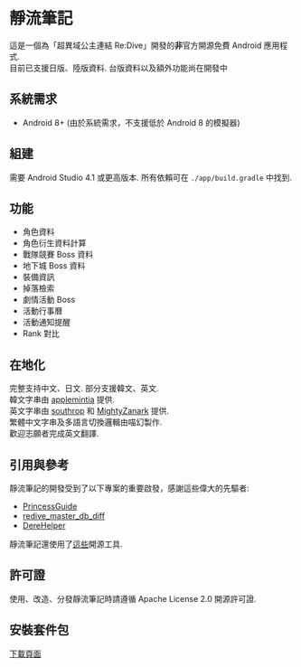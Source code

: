 # 靜流筆記
這是一個為「超異域公主連結 Re:Dive」開發的**非**官方開源免費 Android 應用程式.  
目前已支援日版、陸版資料. 台版資料以及額外功能尚在開發中

## 系統需求
* Android 8+ (由於系統需求，不支援低於 Android 8 的模擬器)

## 組建
需要 Android Studio 4.1 或更高版本.
所有依賴可在 `./app/build.gradle` 中找到.

## 功能
* 角色資料
* 角色衍生資料計算
* 戰隊競賽 Boss 資料
* 地下城 Boss 資料
* 裝備資訊
* 掉落檢索
* 劇情活動 Boss
* 活動行事曆
* 活動通知提醒
* Rank 對比

## 在地化
完整支持中文、日文. 部分支援韓文、英文.  
韓文字串由 [applemintia](https://twitter.com/_applemintia) 提供.  
英文字串由 [southrop](https://github.com/southrop) 和 [MightyZanark](https://github.com/MightyZanark) 提供.  
繁體中文字串及多語言切換邏輯由喵幻製作.  
歡迎志願者完成英文翻譯.

## 引用與參考
靜流筆記的開發受到了以下專案的重要啟發，感謝這些偉大的先驅者:
* [PrincessGuide](https://github.com/superk589/PrincessGuide)
* [redive_master_db_diff](https://github.com/esterTion/redive_master_db_diff)
* [DereHelper](https://github.com/Lazyeraser/DereHelper)

靜流筆記還使用了[這些](OPENSOURCE.md)開源工具.

## 許可證
使用、改造、分發靜流筆記時請遵循 Apache License 2.0 開源許可證.

## 安裝套件包
[下載頁面](https://github.com/TragicLifeHu/ShizuruNotes/releases)  
